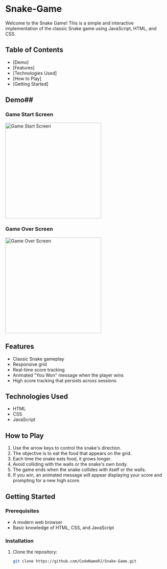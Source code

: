 # Snake-Game

Welcome to the Snake Game! This is a simple and interactive implementation of the classic Snake game using JavaScript, HTML, and CSS. 

## Table of Contents
- [Demo]
- [Features]
- [Technologies Used]
- [How to Play]
- [Getting Started]


## Demo## 
### Game Start Screen
<img src="https://github.com/user-attachments/assets/e89a98af-b262-46a6-abd2-e7ef15a2e3a6" alt="Game Start Screen" width="300" height="300">

### Game Over Screen
<img src="https://github.com/user-attachments/assets/8308b3eb-58fe-4604-8cbd-03dfa9e6bbbe" alt="Game Over Screen" width="300" height="300">

## Features
- Classic Snake gameplay
- Responsive grid
- Real-time score tracking
- Animated "You Won" message when the player wins
- High score tracking that persists across sessions


## Technologies Used
- HTML
- CSS
- JavaScript

## How to Play
1. Use the arrow keys to control the snake's direction.
2. The objective is to eat the food that appears on the grid.
3. Each time the snake eats food, it grows longer.
4. Avoid colliding with the walls or the snake's own body.
5. The game ends when the snake collides with itself or the walls.
6. If you win, an animated message will appear displaying your score and prompting for a new high score.

## Getting Started

### Prerequisites
- A modern web browser
- Basic knowledge of HTML, CSS, and JavaScript

### Installation
1. Clone the repository:
   ```bash
   git clone https://github.com/CodeNameRJ/Snake-Game.git
